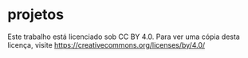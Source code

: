 # projetos

Este trabalho está licenciado sob CC BY 4.0. Para ver uma cópia desta licença, visite https://creativecommons.org/licenses/by/4.0/
